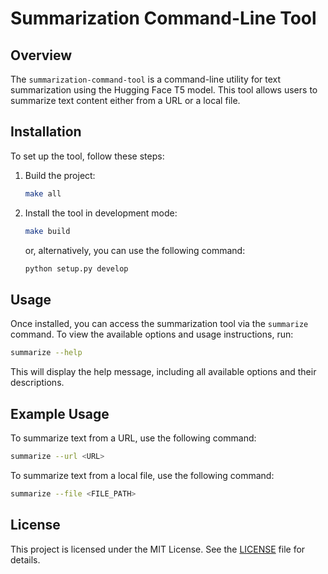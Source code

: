 # Summarization Command-Line Tool

## Overview

The `summarization-command-tool` is a command-line utility for text summarization using the Hugging Face T5 model. This tool allows users to summarize text content either from a URL or a local file.

## Installation

To set up the tool, follow these steps:

1. Build the project:
    ```bash
    make all
    ```

2. Install the tool in development mode:
    ```bash
    make build
    ```
    or, alternatively, you can use the following command:
    ```bash
    python setup.py develop
    ```

## Usage

Once installed, you can access the summarization tool via the `summarize` command. To view the available options and usage instructions, run:
```bash
summarize --help
``` 
This will display the help message, including all available options and their descriptions.

## Example Usage
To summarize text from a URL, use the following command:
```bash
summarize --url <URL> 
```


To summarize text from a local file, use the following command:
```bash
summarize --file <FILE_PATH> 
```


## License
This project is licensed under the MIT License. See the [LICENSE](LICENSE) file for details.
